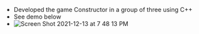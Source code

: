 - Developed the game Constructor in a group of three using C++
- See demo below
- ![Screen Shot 2021-12-13 at 7 48 13 PM](https://user-images.githubusercontent.com/64973420/145912393-d9dd2dfc-2a67-41fe-9c19-7ba2fb3a42fd.png)
